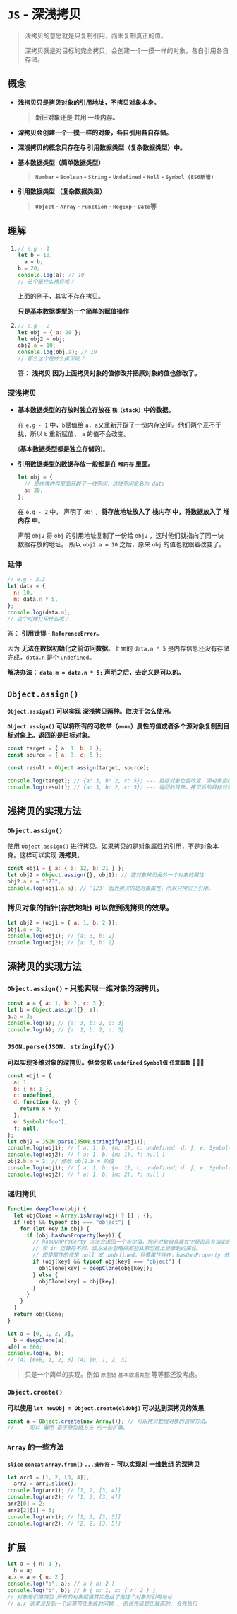 # `JS` - 深浅拷贝

> 浅拷贝的意思就是只复制引用，而未复制真正的值。
>
> 深拷贝就是对目标的完全拷贝，会创建一个一摸一样的对象，各自引用各自存储。

## 概念

- **浅拷贝只是拷贝对象的引用地址，不拷贝对象本身。**
  > **新旧对象还是 共用 一块内存。**
  
- **深拷贝会创建一个一摸一样的对象，各自引用各自存储。**

- **深浅拷贝的概念只存在与 引用数据类型（复杂数据类型）中。**

- **基本数据类型（简单数据类型）**
  
  > **`Number` - `Boolean` - `String` - `Undefined` - `Null` - `Symbol (ES6新增)`**
  
- **引用数据类型 （复杂数据类型）**
  
  > **`Object` - `Array` - `Function` - `RegExp` - `Date`等**

## 理解

1. ```js
   // e.g - 1
   let b = 10,
     a = b;
   b = 20;
   console.log(a); // 10
   // 这个是什么拷贝呢？
   ```

   上面的例子，其实不存在拷贝。

   **只是基本数据类型的一个简单的赋值操作**

2. ```js
   // e.g - 2
   let obj = { a: 20 };
   let obj2 = obj;
   obj2.a = 10;
   console.log(obj.a); // 10
   // 那么这个是什么拷贝呢？
   ```

   答： **浅拷贝**
   **因为上面拷贝对象的值修改并把原对象的值也修改了。**

### 深浅拷贝

- **基本数据类型的存放时独立存放在 `栈（stack）`中的数据。**

  在 `e.g - 1` 中，`b`赋值给 `a`，`a`又重新开辟了一份内存空间。他们两个互不干扰，所以 `b` 重新赋值， `a` 的值不会改变。

  (**基本数据类型都是独立存储的**)。

- **引用数据类型的数据存放一般都是在 `堆内存` 里面。**

  ```js
  let obj = {
    // 是在堆内存里面开辟了一块空间，这块空间命名为 data
    a: 20,
  };
  ```

  在 `e.g - 2` 中， 声明了 `obj` ，**将存放地址放入了 栈内存 中，将数据放入了 堆内存 中**。

  声明 `obj2` 将 `obj` 的引用地址复制了一份给 `obj2` ，这时他们就指向了同一块 数据存放的地址。 所以 `obj2.a = 10` 之后，原来 `obj` 的值也就跟着改变了。

### 延伸

```js
// e.g - 2.2
let data = {
  n: 10,
  m: data.n * 5,
};
console.log(data.m);
// 这个时候打印什么呢？
```

答： **引用错误 - `ReferenceError`。**

因为 **无法在数据初始化之前访问数据**。上面的 `data.n * 5` 是内存信息还没有存储完成，`data.n` 是个 `undefined`。

**解决办法： `data.m = data.n * 5;` 声明之后，去定义是可以的。**

## `Object.assign()`

**`Object.assign()` 可以实现 深浅拷贝两种。取决于怎么使用。**

**`Object.assign()` 可以将所有的可枚举（`enum`）属性的值或者多个源对象复制到目标对象上。返回的是目标对象。**

```js
const target = { a: 1, b: 2 };
const source = { a: 3, c: 5 };

const result = Object.assign(target, source);

console.log(target); // {a: 3, b: 2, c: 5}; --- 目标对象也会改变，源对象会覆盖目标对象里相同的键
console.log(result); // {a: 3, b: 2, c: 5}; --- 返回的目标，拷贝后的目标对象
```

## 浅拷贝的实现方法

### **`Object.assign()`**

使用 `Object.assign()` 进行拷贝。如果拷贝的是对象属性的引用，不是对象本身。这样可以实现 **浅拷贝**。

```js
const obj1 = { a: { a: 12, b: 21 } };
let obj2 = Object.assign({}, obj1); // 空对象拷贝另外一个对象的属性
obj2.a.a = "123";
console.log(obj1.a.a); // ’123‘ 因为拷贝的是对象属性，所以只拷贝了引用。
```

### 拷贝对象的指针(存放地址) 可以做到浅拷贝的效果。

```js
let obj2 = (obj1 = { a: 1, b: 2 });
obj1.a = 3;
console.log(obj1); // {a: 3, b: 2}
console.log(obj2); // {a: 3, b: 2}
```

## 深拷贝的实现方法

### `Object.assign()` - 只能实现一维对象的深拷贝。

```js
const a = { a: 1, b: 2, c: 3 };
let b = Object.assign({}, a);
a.a = 3;
console.log(a); // {a: 3, b: 2, c: 3}
console.log(b); // {a: 1, b: 2, c: 3}
```

### **`JSON.parse(JSON. stringify())`**

**可以实现多维对象的深拷贝。但会忽略 `undefined` `Symbol值` `任意函数`** 🍓🍓🍓

```js
const obj1 = {
  a: 1,
  b: { m: 1 },
  c: undefined,
  d: function (x, y) {
    return x + y;
  },
  e: Symbol("foo"),
  f: null,
};
let obj2 = JSON.parse(JSON.stringify(obj1));
console.log(obj1); // { a: 1, b: {m: 1}, c: undefined, d: ƒ, e: Symbol(foo), f: null }
console.log(obj2); // { a: 1, b: {m: 1}, f: null }
obj2.b.m = 2; // 修改 obj2.b.m 的值
console.log(obj1); // { a: 1, b: {m: 1}, c: undefined, d: ƒ, e: Symbol(foo), f: null }
console.log(obj2); // { a: 1, b: {m: 2}, f: null }
```

### 递归拷贝

```js
function deepClone(obj) {
  let objClone = Array.isArray(obj) ? [] : {};
  if (obj && typeof obj === "object") {
    for (let key in obj) {
      if (obj.hasOwnProperty(key)) {
        // hasOwnProperty 方法会返回一个布尔值，指示对象自身属性中是否具有指定的属性（也就是，是否有指定的键）。
        // 和 in 运算符不同，该方法会忽略掉那些从原型链上继承到的属性。
        // 即使属性的值是 null 或 undefined，只要属性存在，hasOwnProperty 依旧会返回 true。
        if (obj[key] && typeof obj[key] === "object") {
          objClone[key] = deepClone(obj[key]);
        } else {
          objClone[key] = obj[key];
        }
      }
    }
  }
  return objClone;
}

let a = [0, 1, 2, 3],
  b = deepClone(a);
a[0] = 666;
console.log(a, b);
// (4) [666, 1, 2, 3] (4) [0, 1, 2, 3]
```

> 只是一个简单的实现。例如 `原型链` `基本数据类型` 等等都还没考虑。

### `Object.create()`

**可以使用 `let newObj = Object.create(oldObj)` 可以达到深拷贝的效果**

```js
const a = Object.create(new Array()); // 可以拷贝数组对象的自带方法。
// ... 可以 遍历 基于原型链方法 的一些扩展。
```

### `Array` 的一些方法

**`slice` `concat` `Array.from()` `...操作符` ~ 可以实现对 一维数组 的深拷贝**

```js
let arr1 = [1, 2, [3, 4]],
  arr2 = arr1.slice();
console.log(arr1); // [1, 2, [3, 4]]
console.log(arr2); // [1, 2, [3, 4]]
arr2[0] = 2;
arr2[2][1] = 5;
console.log(arr1); // [1, 2, [3, 5]]
console.log(arr2); // [2, 2, [3, 5]]
```

## 扩展

```js
let a = { n: 1 },
  b = a;
a.x = a = { n: 2 };
console.log("a", a); // a { n: 2 }
console.log("b", b); // b { n: 1, x: { n: 2 } }
// 对象是引用类型 所有的对象赋值其实是给了他这个对象的引用地址
// a.x 这里涉及到一个运算符优先级的问题 . 的优先级是比较高的, 会先执行
```
